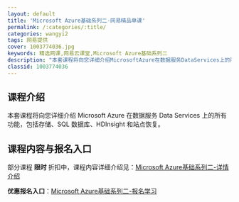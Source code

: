 ```yaml
---
layout: default
title: 'Microsoft Azure基础系列二-网易精品单课'
permalink: /:categories/:title/
categories: wangyi2
tags: 网易提供
cover: 1003774036.jpg
keywords: 精选网课,网易云课堂,Microsoft Azure基础系列二
description: "本套课程将向您详细介绍MicrosoftAzure在数据服务DataServices上的所有功能，包括存储、SQL数据库、HDInsight和站点恢复。MicrosoftAzure基础系列二"
classid: 1003774036
---
```


## 课程介绍

本套课程将向您详细介绍 Microsoft Azure 在数据服务 Data Services 上的所有功能，包括存储、SQL 数据库、HDInsight 和站点恢复。

## 课程内容与报名入口

部分课程 **限时** 折扣中，课程内容详细介绍见：[Microsoft Azure基础系列二-详情介绍](https://study.163.com/course/introduction/1003774036.htm?share=1&shareId=1025206652&utm_campaign=share&utm_medium=iphoneShare&utm_source=&utm_u=1025206652)

**优惠报名入口**：[Microsoft Azure基础系列二-报名学习](https://study.163.com/course/introduction/1003774036.htm?share=1&shareId=1025206652&utm_campaign=share&utm_medium=iphoneShare&utm_source=&utm_u=1025206652)

